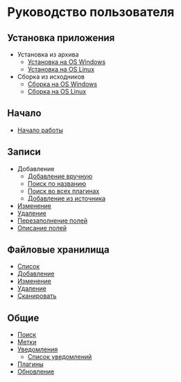 # Руководство пользователя

## Установка приложения

- Установка из архива
    - [Установка на OS Windows](/ru/user/install/dist/windows.md "Установка из архива на OS Windows")
    - [Установка на OS Linux](/ru/user/install/dist/nix.md "Установка из архива на OS Linux")
- Сборка из исходников
    - [Сборка на OS Windows](/ru/user/install/source/windows.md "Сборка из исходников на OS Windows")
    - [Сборка на OS Linux](/ru/user/install/source/nix.md "Сборка из исходников на OS Linux")

## Начало

- [Начало работы](/ru/user/start.md)

## Записи

- Добавление
    - [Добавление вручную](/ru/user/item/add/manually.md "Добавление записи вручную")
    - [Поиск по названию](/ru/user/item/add/search.md "Поиск источника заполнения записи")
    - [Поиск во всех плагинах](/ru/user/item/add/search_in_all.md "Поиск по названию во всех плагинах")
    - [Добавление из источника](/ru/user/item/add/fill.md "Заполнение полей записи из источника")
- [Изменение](/ru/user/item/change.md "Изменение записи")
- [Удаление](/ru/user/item/delete.md "Удаление записи")
- [Перезаполнение полей](/ru/user/item/refill.md "Перезаполнение полей записи")
- [Описание полей](/ru/user/item/fields.md "Описание полей записи")

## Файловые хранилища

- [Список](/ru/user/storage/list.md "Список файловых хранилищ")
- [Добавление](/ru/user/storage/add.md "Добавление хранилища")
- [Изменение](/ru/user/storage/change.md "Изменение хранилища")
- [Удаление](/ru/user/storage/delete.md "Удаление файлового хранилища")
- [Сканировать](/ru/user/storage/scan.md "Сканирование хранилища")

## Общие

- [Поиск](/ru/user/general/search.md "Поиск в базе данных")
- [Метки](/ru/user/general/labels.md "Метки для записей")
- [Уведомления](/ru/user/general/notice.md)
    - [Список уведомлений](/ru/user/general/notice_list.md)
- [Плагины](/ru/user/general/plugins.md "Плагины и виджеты")
- [Обновление](/ru/user/general/update.md "Обновление приложения")